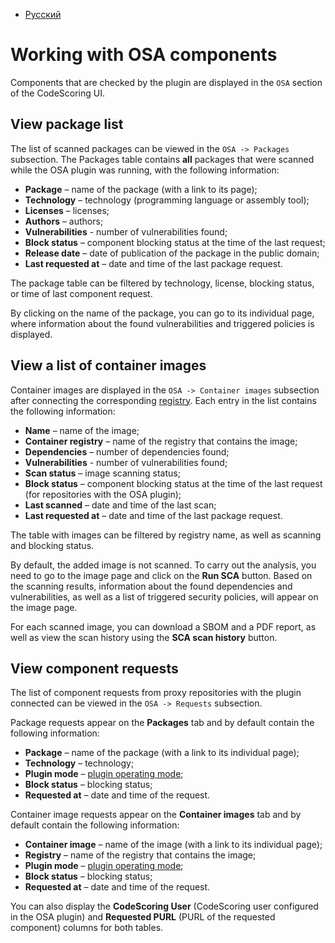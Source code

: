 - [Русский](../../osa/components/)

# Working with OSA components

Components that are checked by the plugin are displayed in the `OSA` section of the CodeScoring UI.

## View package list

The list of scanned packages can be viewed in the `OSA -> Packages` subsection. The Packages table contains **all** packages that were scanned while the OSA plugin was running, with the following information:

- **Package** – name of the package (with a link to its page);
- **Technology** – technology (programming language or assembly tool);
- **Licenses** – licenses;
- **Authors** – authors;
- **Vulnerabilities** - number of vulnerabilities found;
- **Block status** – component blocking status at the time of the last request;
- **Release date** – date of publication of the package in the public domain;
- **Last requested at** – date and time of the last package request.

The package table can be filtered by technology, license, blocking status, or time of last component request.

By clicking on the name of the package, you can go to its individual page, where information about the found vulnerabilities and triggered policies is displayed.

## View a list of container images

Container images are displayed in the `OSA -> Container images` subsection after connecting the corresponding [registry](/on-premise/how-to/registries.en/). Each entry in the list contains the following information:

- **Name** – name of the image;
- **Container registry** – name of the registry that contains the image;
- **Dependencies** – number of dependencies found;
- **Vulnerabilities** - number of vulnerabilities found;
- **Scan status** – image scanning status;
- **Block status** – component blocking status at the time of the last request (for repositories with the OSA plugin);
- **Last scanned** – date and time of the last scan;
- **Last requested at** – date and time of the last package request.

The table with images can be filtered by registry name, as well as scanning and blocking status.

By default, the added image is not scanned. To carry out the analysis, you need to go to the image page and click on the **Run SCA** button. Based on the scanning results, information about the found dependencies and vulnerabilities, as well as a list of triggered security policies, will appear on the image page.

For each scanned image, you can download a SBOM and a PDF report, as well as view the scan history using the **SCA scan history** button.

## View component requests

The list of component requests from proxy repositories with the plugin connected can be viewed in the `OSA -> Requests` subsection.

Package requests appear on the **Packages** tab and by default contain the following information:

- **Package** – name of the package (with a link to its individual page);
- **Technology** – technology;
- **Plugin mode** – [plugin operating mode](/osa/nexus_osa.en/#setting-the-plugin-operating-mode);
- **Block status** – blocking status;
- **Requested at** – date and time of the request.

Container image requests appear on the **Container images** tab and by default contain the following information:

- **Container image** – name of the image (with a link to its individual page);
- **Registry** – name of the registry that contains the image;
- **Plugin mode** – [plugin operating mode](/osa/nexus_osa.en/#setting-the-plugin-operating-mode);
- **Block status** – blocking status;
- **Requested at** – date and time of the request.

You can also display the **CodeScoring User** (CodeScoring user configured in the OSA plugin) and **Requested PURL** (PURL of the requested component) columns for both tables.
